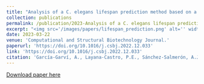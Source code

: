 ```yaml
---
title: "Analysis of a C. elegans lifespan prediction method based on a bimodal neural network and uncertainty estimation."
collection: publications
permalink: /publication/2023-Analysis of a C. elegans lifespan prediction method based on a bimodal neural network and uncertainty estimation
excerpt: "<img src='/images/papers/lifespan_prediction.png' alt='' width='600' height='100'>"
date: 2023-03-22
venue: 'Computational and Structural Biotechnology Journal.'
paperurl: 'https://doi.org/10.1016/j.csbj.2022.12.033'
link: 'https://doi.org/10.1016/j.csbj.2022.12.033'
citation: 'García‑Garví, A., Layana‑Castro, P.E., Sánchez‑Salmerón, A.J., (2023). &quot;Analysis of a C. elegans lifespan prediction method based on a bimodal neural network and uncertainty estimation.&quot; <i>Computational and Structural Biotechnology Journal.</i>. 21-2023.'
---
```

[Download paper here](https://doi.org/10.1016/j.csbj.2022.12.033)
